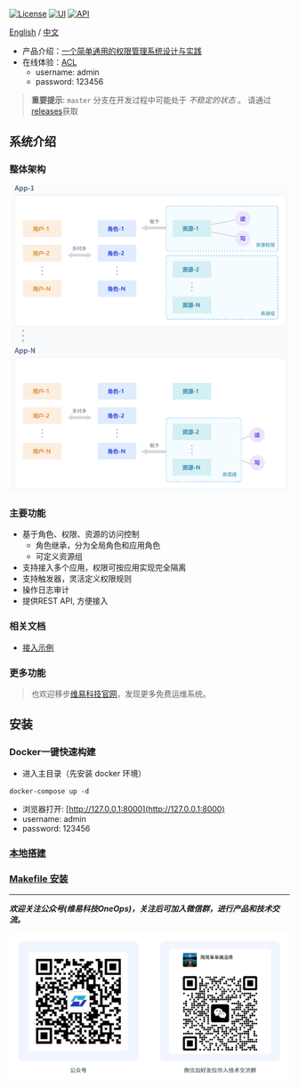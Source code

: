 
[![License](https://img.shields.io/badge/License-Apache2.0-brightgreen)](https://github.com/veops/cmdb/blob/master/LICENSE)
[![UI](https://img.shields.io/badge/UI-Ant%20Design%20Pro%20Vue-brightgreen)](https://github.com/sendya/ant-design-pro-vue)
[![API](https://img.shields.io/badge/API-Flask-brightgreen)](https://github.com/pallets/flask)

[English](docs/README_en.md) / [中文](README.md)
- 产品介绍：<a href="https://mp.weixin.qq.com/s/nFdLJnxkiLYOJlgyuqQ2LQ" target="_blank">一个简单通用的权限管理系统设计与实践</a>
- 在线体验：<a href="https://cmdb.veops.cn/acl" target="_blank">ACL</a>
  - username: admin
  - password: 123456

> **重要提示**: `master` 分支在开发过程中可能处于 _不稳定的状态_ 。
> 请通过[releases](https://github.com/veops/acl/releases)获取

## 系统介绍

### 整体架构

<img src=docs/images/infra.jpg />

### 主要功能

- 基于角色、权限、资源的访问控制
  - 角色继承，分为全局角色和应用角色
  - 可定义资源组
- 支持接入多个应用，权限可按应用实现完全隔离
- 支持触发器，灵活定义权限规则
- 操作日志审计
- 提供REST API, 方便接入

### 相关文档

- <a href="acl-api/example.py" target="_blank">接入示例</a> 

### 更多功能

> 也欢迎移步[维易科技官网](https://veops.cn)，发现更多免费运维系统。


## 安装

### Docker一键快速构建
- 进入主目录（先安装 docker 环境）

```
docker-compose up -d
```

- 浏览器打开: [http://127.0.0.1:8000](http://127.0.0.1:8000)
- username: admin 
- password: 123456

### [本地搭建](docs/local.md)

### [Makefile 安装](docs/makefile.md)

---

_**欢迎关注公众号(维易科技OneOps)，关注后可加入微信群，进行产品和技术交流。**_

![公众号: 维易科技OneOps](docs/images/wechat.png)

